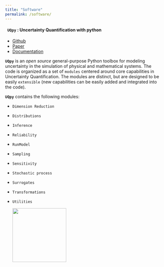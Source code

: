 ```yaml
---
title: "Software"
permalink: /software/
---
```


<h4><b><code> UQpy</code> : Uncertainty Quantification with python</b></h4>

* <a href="https://github.com/SURGroup/UQpy" target="_blank"> Github</a><br>
* <a href="https://doi.org/10.1016/j.jocs.2020.101204" target="_blank">Paper</a><br>
* <a href="https://uqpyproject.readthedocs.io/en/latest/" target="_blank">Documentation</a><br>

<code><b>UQpy</b></code> is an _open_ _source_ general-purpose Python toolbox for modeling uncertainty in the simulation of physical and mathematical systems. The code is organized as a set of <code>modules</code> centered around core capabilities in Uncertainty Quantification. The modules are distinct, but are designed to be easily <code>extensible</code> (new capabilities can be easily added and integrated into the code).

 <code><b>UQpy</b></code> contains the following modules:

- <code>Dimension Reduction</code>
- <code>Distributions</code>
- <code>Inference</code>
- <code>Reliability</code>
- <code>RunModel</code>
- <code>Sampling</code>
- <code>Sensitivity</code>
- <code>Stochastic process</code>
- <code>Surrogates</code>
- <code>Transformations</code>
- <code>Utilities</code>

  <img src="{{site.url}}{{site.baseurl}}/assets/images/UQpy_logo.jpg" width="175px "/>

